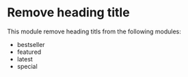 # Remove heading title

This module remove heading titls from the following modules:

- bestseller
- featured
- latest
- special